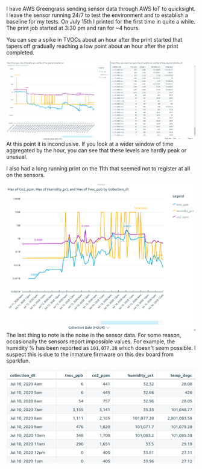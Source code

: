 
I have AWS Greengrass sending sensor data through AWS IoT to quicksight. 
I leave the sensor running 24/7 to test the environment and to establish a baseline for my tests. 
On July 15th I printed for the first time in quite a while.
The print job started at 3:30 pm and ran for ~4 hours. 

You can see a spike in TVOCs about an hour after the print started that tapers off gradually reaching a low point about an hour after the print completed. 

<img src="assets/jul-15-monenv.png"
     alt="July 15th Graph"
     style="float: left; margin-right: 10px;" />

At this point it is inconclusive. 
If you look at a wider window of time aggregated by the hour, you can see that these levels are hardly peak or unusual. 

I also had a long running print on the 11th that seemed not to register at all on the sensors. 

<img src="assets/jul-11-15-monenv.png"
     alt="July 11-15th Graph"
     style="float: left; margin-right: 10px;" />


The last thing to note is the noise in the sensor data. 
For some reason, occasionally the sensors report impossible values. 
For example, the humidity % has been reported as `101,077.28` which doesn't seem possible.
I suspect this is due to the inmature firmware on this dev board from sparkfun.  

<img src="assets/invalid-data.png"
     alt="Invalid Data"
     style="float: left; margin-right: 10px;" />
